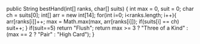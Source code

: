 public String bestHand(int[] ranks, char[] suits) {
int max = 0, suit = 0;
char ch = suits[0];
int[] arr = new int[14];
for(int i=0; i<ranks.length; i++){
arr[ranks[i]]++;
max = Math.max(max, arr[ranks[i]]);
if(suits[i] == ch) suit++;
}
if(suit==5) return "Flush";
return max >= 3 ? "Three of a Kind" : (max == 2 ? "Pair" : "High Card");
}